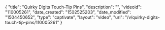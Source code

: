{
    "title": "Quirky Digits Touch-Tip Pins",
    "description": "",
    "videoid": "110005261",
    "date_created": "1502525203",
    "date_modified": "1504450652",
    "type": "captivate",
    "layout": "video",
    "url": "\/v\/quirky-digits-touch-tip-pins\/110005261"
}